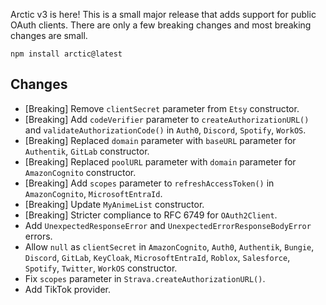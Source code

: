 Arctic v3 is here! This is a small major release that adds support for public OAuth clients. There are only a few breaking changes and most breaking changes are small.

```
npm install arctic@latest
```

## Changes

- [Breaking] Remove `clientSecret` parameter from `Etsy` constructor.
- [Breaking] Add `codeVerifier` parameter to `createAuthorizationURL()` and `validateAuthorizationCode()` in `Auth0`, `Discord`, `Spotify`, `WorkOS`.
- [Breaking] Replaced `domain` parameter with `baseURL` parameter for `Authentik`, `GitLab` constructor.
- [Breaking] Replaced `poolURL` parameter with `domain` parameter for `AmazonCognito` constructor.
- [Breaking] Add `scopes` parameter to `refreshAccessToken()` in `AmazonCognito`, `MicrosoftEntraId`.
- [Breaking] Update `MyAnimeList` constructor.
- [Breaking] Stricter compliance to RFC 6749 for `OAuth2Client`.
- Add `UnexpectedResponseError` and `UnexpectedErrorResponseBodyError` errors.
- Allow `null` as `clientSecret` in `AmazonCognito`, `Auth0`, `Authentik`, `Bungie`, `Discord`, `GitLab`, `KeyCloak`, `MicrosoftEntraId`, `Roblox`, `Salesforce`, `Spotify`, `Twitter`, `WorkOS` constructor.
- Fix `scopes` parameter in `Strava.createAuthorizationURL()`.
- Add TikTok provider.
